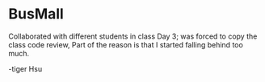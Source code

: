 # BusMall

Collaborated with different students in class
Day 3; was forced to copy the class code review, Part of the reason is that I started falling behind too much.

-tiger Hsu

